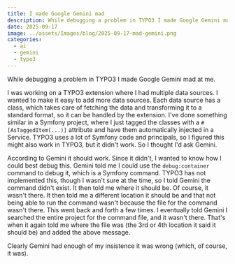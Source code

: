 ```yaml
---
title: I made Google Gemini mad
description: While debugging a problem in TYPO3 I made Google Gemini mad at me.
date: 2025-09-17
image: ../assets/Images/blog/2025-09-17-mad-gemini.png
categories:
  - ai
  - gemini
  - typo3
---
```

While debugging a problem in TYPO3 I made Google Gemini mad at me.

I was working on a TYPO3 extension where I had multiple data sources. I wanted to make it easy to add more data sources. Each data source has a class, which takes care of fetching the data and transforming it to a standard format, so it can be handled by the extension. I've done something similar in a Symfony project, where I just tagged the classes with a `#[AsTaggedItem(...)]` attribute and have them automatically injected in a Service. TYPO3 uses a lot of Symfony code and principals, so I figured this might also work in TYPO3, but it didn't work. So I thought I'd ask Gemini.

According to Gemini it should work. Since it didn't, I wanted to know how I could best debug this. Gemini told me I could use the `debug:container` command to debug it, which is a Symfony command. TYPO3 has not implemented this, though I wasn't sure at the time, so I told Gemini the command didn't exist. It then told me where it should be. Of course, it wasn't there. It then told me a different location it should be and that not being able to run the command wasn't because the file for the command wasn't there. This went back and forth a few times. I eventually told Gemini I searched the entire project for the command file, and it wasn't there. That's when it again told me where the file was (the 3rd or 4th location it said it should be) and added the above message.

Clearly Gemini had enough of my insistence it was wrong (which, of course, it was).